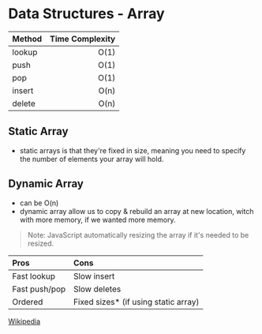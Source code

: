 # Data Structures - Array

| Method | Time Complexity |
| :----- | --------------: |
| lookup |            O(1) |
| push   |            O(1) |
| pop    |            O(1) |
| insert |            O(n) |
| delete |            O(n) |

## Static Array

- static arrays is that they're fixed in size, meaning you need to specify the number of elements your array will hold.

## Dynamic Array

- can be O(n)
- dynamic array allow us to copy & rebuild an array at new location, witch with more memory, if we wanted more memory.

> Note: JavaScript automatically resizing the array if it's needed to be resized.

| Pros          | Cons                                  |
| :------------ | :------------------------------------ |
| Fast lookup   | Slow insert                           |
| Fast push/pop | Slow deletes                          |
| Ordered       | Fixed sizes\* (if using static array) |

[Wikipedia](<https://en.wikipedia.org/wiki/Array_(data_structure)>)
